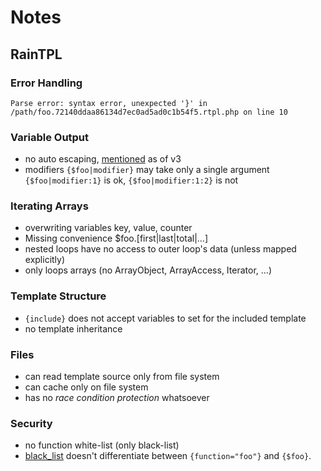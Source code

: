 # Notes #


## RainTPL ##

### Error Handling ###

```
Parse error: syntax error, unexpected '}' in /path/foo.72140ddaa86134d7ec0ad5ad0c1b54f5.rtpl.php on line 10
```

### Variable Output ###

* no auto escaping, [mentioned](http://www.raintpl.com/Forum/Development-Forum/Rain-TPL-3/?t=151#p_517) as of v3
* modifiers `{$foo|modifier}` may take only a single argument `{$foo|modifier:1}` is ok, `{$foo|modifier:1:2}` is not

### Iterating Arrays ###

* overwriting variables key, value, counter
* Missing convenience $foo.[first|last|total|…]
* nested loops have no access to outer loop's data (unless mapped explicitly)
* only loops arrays (no ArrayObject, ArrayAccess, Iterator, …)

### Template Structure ###

* `{include}` does not accept variables to set for the included template
* no template inheritance

### Files ###

* can read template source only from file system
* can cache only on file system
* has no *race condition protection* whatsoever

### Security ###

* no function white-list (only black-list)
* [black_list](http://www.raintpl.com/Documentation/Documentation-for-PHP-developers/Methods/Configure/#black_list) doesn't differentiate between `{function="foo"}` and `{$foo}`.
